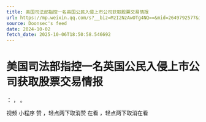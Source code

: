 ```yaml
---
title: 美国司法部指控一名英国公民入侵上市公司获取股票交易情报
url: https://mp.weixin.qq.com/s?__biz=MzI2NzAwOTg4NQ==&mid=2649792577&idx=1&sn=152bee189852b664a82c6e55034793e1
source: Doonsec's feed
date: 2024-10-02
fetch_date: 2025-10-06T18:50:58.546692
---
```


# 美国司法部指控一名英国公民入侵上市公司获取股票交易情报

：
，
。

视频
小程序
赞
，轻点两下取消赞
在看
，轻点两下取消在看